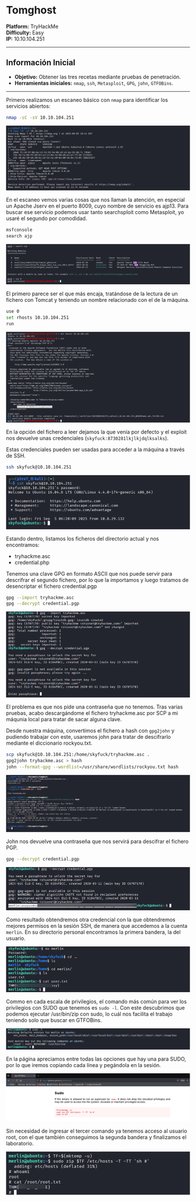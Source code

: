 # Tomghost

**Platform:** TryHackMe  
**Difficulty:** Easy  
**IP:** 10.10.104.251

---

## Información Inicial
- **Objetivo:** Obtener las tres recetas mediante pruebas de penetración.  
- **Herramientas iniciales:** `nmap`, `ssh`, `Metasploit`, `GPG`, `john`, `GTFOBins`.

---

Primero realizamos un escaneo básico con `nmap` para identificar los servicios abiertos:
```bash 
nmap -sC -sV 10.10.104.251
```

![Escaneo con nmap para descubrimiento de puertos y servicios](screenshots/1.nmap.png)

En el escaneo vemos varias cosas que nos llaman la atención, en especial un Apache Jserv en el puerto 8009, cuyo nombre de servicio es ajp13.
Para buscar ese servicio podemos usar tanto searchsploit como Metasploit, yo usaré el segundo por comodidad.

```bash 
msfconsole
search ajp
```
![Búsqueda de exploit para ajp en Metasploit](screenshots/2.msfconsole_search.png)

El primero parece ser el que más encaja, tratándose de la lectura de un fichero con Tomcat y teniendo un nombre relacionado con el de la máquina.

```bash 
use 0
set rhosts 10.10.104.251
run
```

![Ejecución de exploit para ajp en Metasploit](screenshots/3.msfconsole_run.png)

En la opción del fichero a leer dejamos la que venía por defecto y el exploit nos devuelve unas credenciales (`skyfuck:8730281lkjlkjdqlksalks`).

Estas credenciales pueden ser usadas para acceder a la máquina a través de SSH.

```bash 
ssh skyfuck@10.10.104.251
```

![Acceso por SSH a la máqunia víctima con credenciales obtenidas](screenshots/4.ssh_connection.png)

Estando dentro, listamos los ficheros del directorio actual y nos encontramos:
- tryhackme.asc
- credential.php

Tenemos una clave GPG en formato ASCII que nos puede servir para descrifrar el segundo fichero, por lo que la importamos y luego tratamos de desencriptar el fichero credential.pgp

```bash 
gpg --import tryhackme.asc
gpg --decrypt credential.pgp
```

![Importación de clave GPG e intento fallido de desencriptar el fichero PGP](screenshots/5.try_import_decrypt.png)

El problema es que nos pide una contraseña que no tenemos. Tras varias pruebas, acabo descargándome el fichero tryhackme.asc por SCP a mi máqunia local para tratar de sacar alguna clave.

Desde nuestra máquina, convertimos el fichero a hash con `gpg2john` y pudiendo trabajar con este, usaremos john para tratar de descifrarlo mediante el diccionario rockyou.txt.

```bash 
scp skyfuck@10.10.104.251:/home/skyfuck/tryhackme.asc .
gpg2john tryhackme.asc > hash
john --format-gpg --wordlist=/usr/share/wordlists/rockyou.txt hash
```

![Descarga de fichero, conversión a hash y fuerza bruta para descifrarlo](screenshots/6.scp_john.png)

John nos devuelve una contraseña que nos servirá para descifrar el fichero PGP.

```bash 
gpg --decrypt credential.pgp
```

![Descifrado del fichero PGP con contraseña obtenida](screenshots/7.gpg_decrypting.png)

Como resultado obtendremos otra credencial con la que obtendremos mejores permisos en la sesión SSH, de manera que accedemos a la cuenta `merlin`.
En su directorio personal encontramos la primera bandera, la del usuario.

![Descifrado del fichero PGP con contraseña obtenida](screenshots/8.user.txt.png)

Commo en cada escala de privilegios, el comando más común para ver los privilegios con SUDO que tenemos es `sudo -l`.
Con este descubrimos que podemos ejecutar /usr/bin/zip con sudo, lo cuál nos facilita el trabajo teniendo solo que buscar en GTFOBins.

![Descifrado del fichero PGP con contraseña obtenida](screenshots/9.sudo-l.png)

En la página apreciamos entre todas las opciones que hay una para SUDO, por lo que iremos copiando cada línea y pegándola en la sesión.

![Descifrado del fichero PGP con contraseña obtenida](screenshots/10.gtfobins.png)

Sin necesidad de ingresar el tercer comando ya tenemos acceso al usuario root, con el que también conseguimos la segunda bandera y finalizamos el laboratorio.

![Descifrado del fichero PGP con contraseña obtenida](screenshots/11.png)
